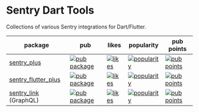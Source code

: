 # Sentry Dart Tools
Collections of various Sentry integrations for Dart/Flutter.

| package | pub | likes | popularity | pub points |
| ------- | ------- | ------- | ------- | ------- |
| [sentry_plus](/sentry_plus) | [![pub package](https://img.shields.io/pub/v/sentry_plus.svg)](https://pub.dev/packages/sentry_plus) | [![likes](https://img.shields.io/pub/likes/sentry_plus)](https://pub.dev/packages/sentry_plus/score) | [![popularity](https://img.shields.io/pub/popularity/sentry_plus)](https://pub.dev/packages/sentry_plus/score) | [![pub points](https://img.shields.io/pub/points/sentry_plus)](https://pub.dev/packages/sentry_plus/score) |
| [sentry_flutter_plus](/sentry_flutter_plus) | [![pub package](https://img.shields.io/pub/v/sentry_flutter_plus.svg)](https://pub.dev/packages/sentry_flutter_plus) | [![likes](https://img.shields.io/pub/likes/sentry_flutter_plus)](https://pub.dev/packages/sentry_flutter_plus/score) | [![popularity](https://img.shields.io/pub/popularity/sentry_flutter_plus)](https://pub.dev/packages/sentry_flutter_plus/score) | [![pub points](https://img.shields.io/pub/points/sentry_flutter_plus)](https://pub.dev/packages/sentry_flutter_plus/score) |
| [sentry_link](/sentry_link) (GraphQL) | [![pub package](https://img.shields.io/pub/v/sentry_link.svg)](https://pub.dev/packages/sentry_link) | [![likes](https://img.shields.io/pub/likes/sentry_link)](https://pub.dev/packages/sentry_link/score) | [![popularity](https://img.shields.io/pub/popularity/sentry_link)](https://pub.dev/packages/sentry_link/score) | [![pub points](https://img.shields.io/pub/points/sentry_link)](https://pub.dev/packages/sentry_link/score) |
